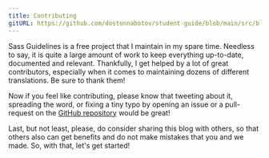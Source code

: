 ```yaml
---
title: Contributing
gitURL: https://github.com/dostonnabotov/student-guide/blob/main/src/blog/2-contributing.md
---
```


Sass Guidelines is a free project that I maintain in my spare time. Needless to say, it is quite a large amount of work to keep everything up-to-date, documented and relevant. Thankfully, I get helped by a lot of great contributors, especially when it comes to maintaining dozens of different translations. Be sure to thank them!

Now if you feel like contributing, please know that tweeting about it, spreading the word, or fixing a tiny typo by opening an issue or a pull-request on the [GitHub repository](https://github.com/dostonnabotov/student-guide) would be great!

Last, but not least, please, do consider sharing this blog with others, so that others also can get benefits and do not make mistakes that you and we made. So, with that, let's get started!
